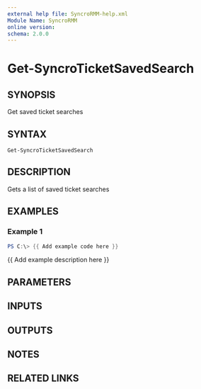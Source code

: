 ```yaml
---
external help file: SyncroRMM-help.xml
Module Name: SyncroRMM
online version:
schema: 2.0.0
---
```


# Get-SyncroTicketSavedSearch

## SYNOPSIS
Get saved ticket searches

## SYNTAX

```
Get-SyncroTicketSavedSearch
```

## DESCRIPTION
Gets a list of saved ticket searches

## EXAMPLES

### Example 1
```powershell
PS C:\> {{ Add example code here }}
```

{{ Add example description here }}

## PARAMETERS

## INPUTS

## OUTPUTS

## NOTES

## RELATED LINKS
